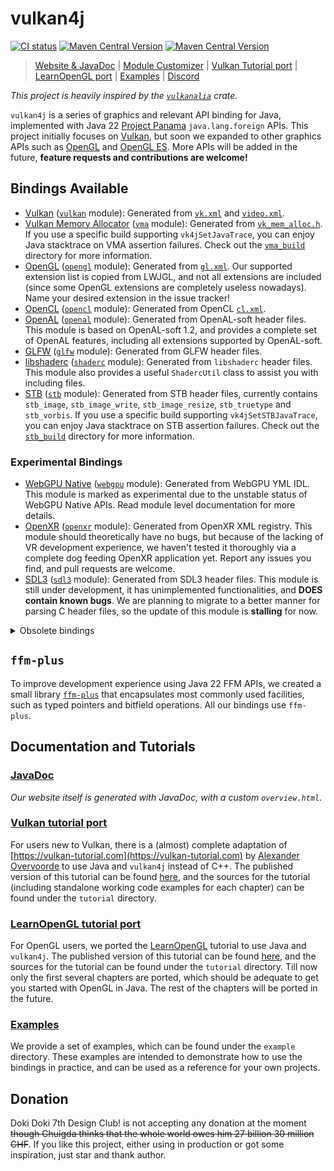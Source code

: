 # vulkan4j

[![CI status](https://github.com/club-doki7/vulkan4j/actions/workflows/ci.yml/badge.svg?branch=master)](https://github.com/club-doki7/vulkan4j/actions/workflows/ci.yml)
[![Maven Central Version](https://img.shields.io/maven-central/v/club.doki7/vulkan?label=vulkan)](https://repo1.maven.org/maven2/club/doki7/vulkan/)
[![Maven Central Version](https://img.shields.io/maven-central/v/club.doki7/ffm-plus?label=ffm-plus)](https://repo1.maven.org/maven2/club/doki7/ffm-plus/)

> [Website & JavaDoc](https://vulkan4j.doki7.club) | [Module Customizer](https://vulkan4j.doki7.club/module-customizer.html) | [Vulkan Tutorial port](https://vulkan4j.doki7.club/tutorial/en/) | [LearnOpenGL port](https://vulkan4j.doki7.club/learnopengl/en/) | [Examples](https://github.com/club-doki7/vulkan4j/tree/master/modules/example/src/main/java/example) | [Discord](https://discord.gg/UsmRvrt4gg)

*This project is heavily inspired by the [`vulkanalia`](https://github.com/KyleMayes/vulkanalia) crate.*

`vulkan4j` is a series of graphics and relevant API binding for Java, implemented with Java 22 [Project Panama](https://openjdk.org/projects/panama/) `java.lang.foreign` APIs. This project initially focuses on [Vulkan](https://www.vulkan.org/), but soon we expanded to other graphics APIs such as [OpenGL](https://www.opengl.org/) and [OpenGL ES](https://www.khronos.org/opengles/). More APIs will be added in the future, **feature requests and contributions are welcome!**

## Bindings Available

- [Vulkan](https://www.khronos.org/vulkan/) ([`vulkan`](https://github.com/club-doki7/vulkan4j/tree/master/modules/vulkan) module): Generated from [`vk.xml`](https://github.com/KhronosGroup/Vulkan-Docs/blob/main/xml/vk.xml) and [`video.xml`](https://github.com/KhronosGroup/Vulkan-Docs/blob/main/xml/video.xml).
- [Vulkan Memory Allocator](https://github.com/GPUOpen-LibrariesAndSDKs/VulkanMemoryAllocator) ([`vma`](https://github.com/club-doki7/vulkan4j/tree/master/modules/vma) module): Generated from [`vk_mem_alloc.h`](https://github.com/GPUOpen-LibrariesAndSDKs/VulkanMemoryAllocator/blob/master/include/vk_mem_alloc.h). If you use a specific build supporting `vk4jSetJavaTrace`, you can enjoy Java stacktrace on VMA assertion failures. Check out the [`vma_build`](https://github.com/club-doki7/vulkan4j/tree/master/modules/vma/vma_build) directory for more information.
- [OpenGL](https://www.opengl.org/) ([`opengl`](https://github.com/club-doki7/vulkan4j/tree/master/modules/opengl) module): Generated from [`gl.xml`](https://github.com/KhronosGroup/OpenGL-Registry/blob/main/xml/gl.xml). Our supported extension list is copied from LWJGL, and not all extensions are included (since some OpenGL extensions are completely useless nowadays). Name your desired extension in the issue tracker!
- [OpenCL](https://www.khronos.org/opencl/) ([`opencl`](https://github.com/club-doki7/vulkan4j/tree/master/modules/opencl) module): Generated from OpenCL [`cl.xml`](https://github.com/KhronosGroup/OpenCL-Docs/blob/main/xml/cl.xml).
- [OpenAL](https://www.openal.org/) ([`openal`](https://github.com/club-doki7/vulkan4j/tree/master/modules/openal) module): Generated from OpenAL-soft header files. This module is based on OpenAL-soft 1.2, and provides a complete set of OpenAL features, including all extensions supported by OpenAL-soft.
- [GLFW](https://www.glfw.org/) ([`glfw`](https://github.com/club-doki7/vulkan4j/tree/master/modules/glfw) module): Generated from GLFW header files.
- [libshaderc](https://github.com/google/shaderc) ([`shaderc`](https://github.com/club-doki7/vulkan4j/tree/master/modules/shaderc) module): Generated from `libshaderc` header files. This module also provides a useful `ShadercUtil` class to assist you with including files.
- [STB](https://github.com/nothings/stb) ([`stb`](https://github.com/club-doki7/vulkan4j/tree/master/modules/stb) module): Generated from STB header files, currently contains `stb_image`, `stb_image_write`, `stb_image_resize`, `stb_truetype` and `stb_vorbis`. If you use a specific build supporting `vk4jSetSTBJavaTrace`, you can enjoy Java stacktrace on STB assertion failures. Check out the [`stb_build`](https://github.com/club-doki7/vulkan4j/tree/master/modules/stb/stb_build) directory for more information.

### Experimental Bindings

- [WebGPU Native](https://www.w3.org/TR/webgpu/) ([`webgpu`](https://github.com/club-doki7/vulkan4j/tree/master/modules/webgpu) module): Generated from WebGPU YML IDL. This module is marked as experimental due to the unstable status of WebGPU Native APIs. Read module level documentation for more details.
- [OpenXR](https://www.khronos.org/openxr/) ([`openxr`](https://github.com/club-doki7/vulkan4j/tree/master/modules/openxr) module): Generated from OpenXR XML registry. This module should theoretically have no bugs, but because of the lacking of VR development experience, we haven't tested it thoroughly via a complete dog feeding OpenXR application yet. Report any issues you find, and pull requests are welcome.
- [SDL3](https://www.libsdl.org/) ([`sdl3`](https://github.com/club-doki7/vulkan4j/tree/master/modules/sdl3) module): Generated from SDL3 header files. This module is still under development, it has unimplemented functionalities, and **DOES contain known bugs**. We are planning to migrate to a better manner for parsing C header files, so the update of this module is **stalling** for now.

<details>
<summary>Obsolete bindings</summary>

- [OpenGL ES **2.0 only**](https://www.khronos.org/opengles/) ([`gles2`](https://github.com/club-doki7/vulkan4j/tree/master/modules/gles2) module): Also generated from `gl.xml`. This module only provides most fundamental OpenGL ES 2.0 features, and does not include any extensions. This package was initially created for the Chuigda's own use. This package will still get maintained since Chuigda wants.

</details>

## `ffm-plus`

To improve development experience using Java 22 FFM APIs, we created a small library [`ffm-plus`](https://github.com/club-doki7/vulkan4j/tree/master/modules/ffm-plus) that encapsulates most commonly used facilities, such as typed pointers and bitfield operations. All our bindings use `ffm-plus`.

## Documentation and Tutorials

### [JavaDoc](https://vulkan4j.doki7.club/)

*Our website itself is generated with JavaDoc, with a custom `overview.html`.*

### [Vulkan tutorial port](https://vulkan4j.doki7.club/tutorial/en/)
For users new to Vulkan, there is a (almost) complete adaptation of [https://vulkan-tutorial.com](https://vulkan-tutorial.com) by [Alexander Overvoorde](https://github.com/Overv) to use Java and `vulkan4j` instead of C++. The published version of this tutorial can be found [here](https://vulkan4j.doki7.club/tutorial/en/), and the sources for the tutorial (including standalone working code examples for each chapter) can be found under the `tutorial` directory.

### [LearnOpenGL tutorial port](https://vulkan4j.doki7.club/learnopengl/en/)
For OpenGL users, we ported the [LearnOpenGL](https://learnopengl.com) tutorial to use Java and `vulkan4j`. The published version of this tutorial can be found [here](https://vulkan4j.doki7.club/learnopengl/en/), and the sources for the tutorial can be found under the `tutorial` directory. Till now only the first several chapters are ported, which should be adequate to get you started with OpenGL in Java. The rest of the chapters will be ported in the future.

### [Examples](https://github.com/club-doki7/vulkan4j/tree/master/modules/example/src/main/java/example)
We provide a set of examples, which can be found under the `example` directory. These examples are intended to demonstrate how to use the bindings in practice, and can be used as a reference for your own projects.

## Donation

Doki Doki 7th Design Club! is not accepting any donation at the moment <del>though Chuigda thinks that the whole world owes him 27 billion 30 million CHF</del>. If you like this project, either using in production or got some inspiration, just star and thank author.
